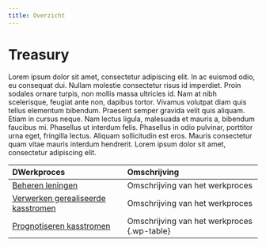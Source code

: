 ```yaml
---
title: Overzicht
---
```


# Treasury

Lorem ipsum dolor sit amet, consectetur adipiscing elit. In ac euismod odio, eu consequat dui. Nullam molestie consectetur risus id imperdiet. Proin sodales ornare turpis, non mollis massa ultricies id. Nam at nibh scelerisque, feugiat ante non, dapibus tortor. Vivamus volutpat diam quis tellus elementum bibendum. Praesent semper gravida velit quis aliquam. Etiam in cursus neque. Nam lectus ligula, malesuada et mauris a, bibendum faucibus mi. Phasellus ut interdum felis. Phasellus in odio pulvinar, porttitor urna eget, fringilla lectus. Aliquam sollicitudin est eros. Mauris consectetur quam vitae mauris interdum hendrerit. Lorem ipsum dolor sit amet, consectetur adipiscing elit.

DWerkproces | Omschrijving
:--- | :---
[Beheren leningen](beheren-leningen.md) | Omschrijving van het werkproces
[Verwerken gerealiseerde kasstromen](verwerken-gerealiseerde-kasstromen.md) | Omschrijving van het werkproces
[Prognotiseren kasstromen](prognotiseren-kasstromen.md) | Omschrijving van het werkproces {.wp-table}

